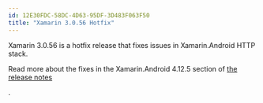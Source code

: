 ```yaml
---
id: 12E30FDC-58DC-4D63-95DF-3D483F063F50
title: "Xamarin 3.0.56 Hotfix"
---
```


Xamarin 3.0.56 is a hotfix release that fixes issues in Xamarin.Android HTTP stack.



Read more about the fixes in the Xamarin.Android 4.12.5 section of [the release notes](../../../android/xamarin.android_4/xamarin.android_4.12/)

.
